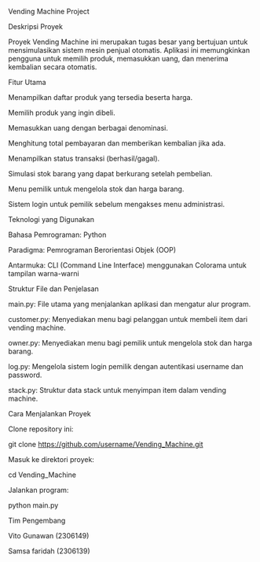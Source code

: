 Vending Machine Project

Deskripsi Proyek

Proyek Vending Machine ini merupakan tugas besar yang bertujuan untuk mensimulasikan sistem mesin penjual otomatis. Aplikasi ini memungkinkan pengguna untuk memilih produk, memasukkan uang, dan menerima kembalian secara otomatis.

Fitur Utama

Menampilkan daftar produk yang tersedia beserta harga.

Memilih produk yang ingin dibeli.

Memasukkan uang dengan berbagai denominasi.

Menghitung total pembayaran dan memberikan kembalian jika ada.

Menampilkan status transaksi (berhasil/gagal).

Simulasi stok barang yang dapat berkurang setelah pembelian.

Menu pemilik untuk mengelola stok dan harga barang.

Sistem login untuk pemilik sebelum mengakses menu administrasi.

Teknologi yang Digunakan

Bahasa Pemrograman: Python

Paradigma: Pemrograman Berorientasi Objek (OOP)

Antarmuka: CLI (Command Line Interface) menggunakan Colorama untuk tampilan warna-warni

Struktur File dan Penjelasan

main.py: File utama yang menjalankan aplikasi dan mengatur alur program.

customer.py: Menyediakan menu bagi pelanggan untuk membeli item dari vending machine.

owner.py: Menyediakan menu bagi pemilik untuk mengelola stok dan harga barang.

log.py: Mengelola sistem login pemilik dengan autentikasi username dan password.

stack.py: Struktur data stack untuk menyimpan item dalam vending machine.

Cara Menjalankan Proyek

Clone repository ini:

git clone https://github.com/username/Vending_Machine.git

Masuk ke direktori proyek:

cd Vending_Machine

Jalankan program:

python main.py

Tim Pengembang

 Vito Gunawan (2306149)

Samsa faridah (2306139)
